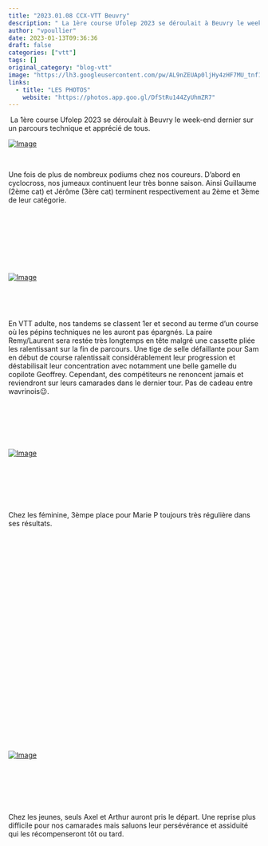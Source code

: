 ```yaml
---
title: "2023.01.08 CCX-VTT Beuvry"
description: " La 1ère course Ufolep 2023 se déroulait à Beuvry le week-end dernier sur un parcours technique et apprécié de tous."
author: "vpoullier"
date: 2023-01-13T09:36:36
draft: false
categories: ["vtt"]
tags: []
original_category: "blog-vtt"
image: "https://lh3.googleusercontent.com/pw/AL9nZEUAp0ljHy4zHF7MU_tnf1QBF19uaz5GbKCi-kf6xnRBO-MwyKuU84nyrY0zZ6p3ypYHvIFRMG5eXDZddzX_cInmDv1foj6C4SUeRedSbDPp9AEqORPQ4Fqe3-JW1JasT99bYYJhq6axPQ78qv2S_NXJxw=w1250-h937-no?authuser=0"
links:
  - title: "LES PHOTOS"
    website: "https://photos.app.goo.gl/DfStRu144ZyUhmZR7"
---
```


&nbsp;La 1ère course Ufolep 2023 se déroulait à Beuvry le week-end dernier sur un parcours technique et apprécié de tous.

<!--more-->

[ ![Image](https://lh3.googleusercontent.com/pw/AL9nZEVUkzNpJVPskqnXesJTnsuFG4FqVkMRufAiA4s82g2k9uKSXwdlS1_6PrU3ReKh8AHJIqh3wSPgWdU3qZsEwWp2cAqN67GhBkO0EGcMNjBtn07zSM4qRW6ES64a0EcCfQR07GXR4kJnGZwoMva-cycKYg=w1920-h885-no?authuser=0)](https://lh3.googleusercontent.com/pw/AL9nZEVUkzNpJVPskqnXesJTnsuFG4FqVkMRufAiA4s82g2k9uKSXwdlS1_6PrU3ReKh8AHJIqh3wSPgWdU3qZsEwWp2cAqN67GhBkO0EGcMNjBtn07zSM4qRW6ES64a0EcCfQR07GXR4kJnGZwoMva-cycKYg=w1920-h885-no?authuser=0)

&nbsp;

Une fois de plus de nombreux podiums chez nos coureurs. D’abord en cyclocross, nos jumeaux continuent leur très bonne saison. Ainsi Guillaume (2ème cat) et Jérôme (3ère cat) terminent respectivement au 2ème et 3ème de leur catégorie.

&nbsp;

&nbsp;

&nbsp;

&nbsp;

[![Image](https://lh3.googleusercontent.com/pw/AL9nZEUAp0ljHy4zHF7MU_tnf1QBF19uaz5GbKCi-kf6xnRBO-MwyKuU84nyrY0zZ6p3ypYHvIFRMG5eXDZddzX_cInmDv1foj6C4SUeRedSbDPp9AEqORPQ4Fqe3-JW1JasT99bYYJhq6axPQ78qv2S_NXJxw=w1250-h937-no?authuser=0)](https://lh3.googleusercontent.com/pw/AL9nZEUAp0ljHy4zHF7MU_tnf1QBF19uaz5GbKCi-kf6xnRBO-MwyKuU84nyrY0zZ6p3ypYHvIFRMG5eXDZddzX_cInmDv1foj6C4SUeRedSbDPp9AEqORPQ4Fqe3-JW1JasT99bYYJhq6axPQ78qv2S_NXJxw=w1250-h937-no?authuser=0)

&nbsp;

&nbsp;

En VTT adulte, nos tandems se classent 1er et second au terme d’un course où les pépins techniques ne les auront pas épargnés. La paire Remy/Laurent sera restée très longtemps en tête malgré une cassette pliée les ralentissant sur la fin de parcours. Une tige de selle défaillante pour Sam en début de course ralentissait considérablement leur progression et déstabilisait leur concentration avec notamment une belle gamelle du copilote Geoffrey. Cependant, des compétiteurs ne renoncent jamais et reviendront sur leurs camarades dans le dernier tour. Pas de cadeau entre wavrinois😉.

&nbsp;&nbsp;

&nbsp;

&nbsp;

[![Image](https://lh3.googleusercontent.com/pw/AL9nZEVnSiDz8Cd2Z8FCDeYiLx5utHoPiuChHJ6VWV2qLxAc606pgjWdciWtvbhrLUdTomsIAg1aLf29FIeKysFDfjAwHvnDx_VV7m5WPFhr8ooAvH7UZT5oWGtYoiBPpxjvINVSi-nW57PkQLp1h3olN-NhBQ=w703-h937-no?authuser=0)](https://lh3.googleusercontent.com/pw/AL9nZEVnSiDz8Cd2Z8FCDeYiLx5utHoPiuChHJ6VWV2qLxAc606pgjWdciWtvbhrLUdTomsIAg1aLf29FIeKysFDfjAwHvnDx_VV7m5WPFhr8ooAvH7UZT5oWGtYoiBPpxjvINVSi-nW57PkQLp1h3olN-NhBQ=w703-h937-no?authuser=0)

&nbsp;

&nbsp;

&nbsp;

Chez les féminine, 3èmpe place pour Marie P toujours très régulière dans ses résultats.

&nbsp;

&nbsp;

&nbsp;

&nbsp;

&nbsp;

&nbsp;

&nbsp;

&nbsp;

&nbsp;

&nbsp;

&nbsp;

&nbsp;

&nbsp;

&nbsp;

[![Image](https://lh3.googleusercontent.com/pw/AL9nZEUvZiHdI2ECs2FexLUc5bnIm2NcjeaZxZOJfX8HArxfOjMwfDBJiIiZfNlh1IAAXXZA6k2i8l-6ZgQPQXVZ3CnXG4Q4J0vJfVCAoMiZLD1AJFzeSF-24jFMv_ZD5jMlWnLYbgLtdnAJCaV-mA37BDt_FQ=w1024-h768-no?authuser=0)](https://lh3.googleusercontent.com/pw/AL9nZEUvZiHdI2ECs2FexLUc5bnIm2NcjeaZxZOJfX8HArxfOjMwfDBJiIiZfNlh1IAAXXZA6k2i8l-6ZgQPQXVZ3CnXG4Q4J0vJfVCAoMiZLD1AJFzeSF-24jFMv_ZD5jMlWnLYbgLtdnAJCaV-mA37BDt_FQ=w1024-h768-no?authuser=0)

&nbsp;

&nbsp;

&nbsp;

Chez les jeunes, seuls Axel et Arthur auront pris le départ. Une reprise plus difficile pour nos camarades mais saluons leur persévérance et assiduité qui les récompenseront tôt ou tard.